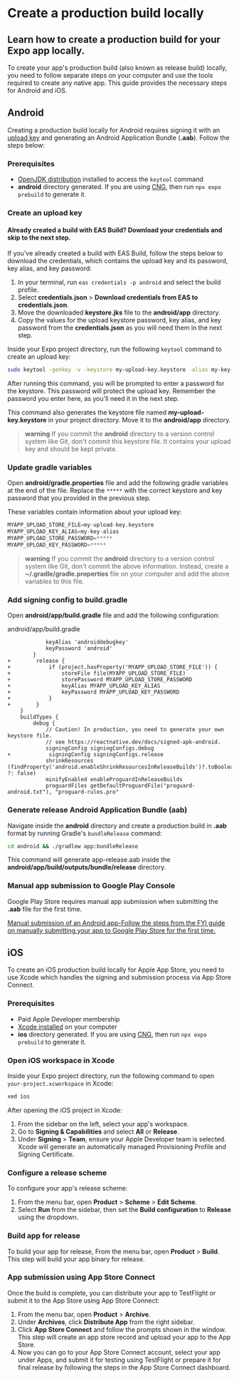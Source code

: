# Create a production build locally
## Learn how to create a production build for your Expo app locally.

To create your app's production build (also known as release build) locally, you need to follow separate steps on your computer and use the tools required to create any native app. This guide provides the necessary steps for Android and iOS.

## Android

Creating a production build locally for Android requires signing it with an [upload key](https://developer.android.com/studio/publish/app-signing#certificates-keystores) and generating an Android Application Bundle (**.aab**). Follow the steps below:

### Prerequisites

- [OpenJDK distribution](https://docs.expo.dev/get-started/set-up-your-environment/?mode=development-build&buildEnv=local#install-watchman-and-jdk) installed to access the `keytool` command
- **android** directory generated. If you are using [CNG](https://docs.expo.dev/workflow/continuous-native-generation), then run `npx expo prebuild` to generate it.

### Create an upload key

#### Already created a build with EAS Build? Download your credentials and skip to the next step.

If you've already created a build with EAS Build, follow the steps below to download the credentials, which contains the upload key and its password, key alias, and key password:

1. In your terminal, run `eas credentials -p android` and select the build profile.
2. Select **credentials.json** > **Download credentials from EAS to credentials.json**.
3. Move the downloaded **keystore.jks** file to the **android/app** directory.
4. Copy the values for the upload keystore password, key alias, and key password from the **credentials.json** as you will need them in the next step.

Inside your Expo project directory, run the following `keytool` command to create an upload key:

```bash
sudo keytool -genkey -v -keystore my-upload-key.keystore -alias my-key-alias -keyalg RSA -keysize 2048 -validity 10000
```

After running this command, you will be prompted to enter a password for the keystore. This password will protect the upload key. Remember the password you enter here, as you'll need it in the next step.

This command also generates the keystore file named **my-upload-key.keystore** in your project directory. Move it to the **android/app** directory.

> **warning** If you commit the **android** directory to a version control system like Git, don't commit this keystore file. It contains your upload key and should be kept private.

### Update gradle variables

Open **android/gradle.properties** file and add the following gradle variables at the end of the file. Replace the `*****` with the correct keystore and key password that you provided in the previous step.

These variables contain information about your upload key:

```groovy android/gradle.properties
MYAPP_UPLOAD_STORE_FILE=my-upload-key.keystore
MYAPP_UPLOAD_KEY_ALIAS=my-key-alias
MYAPP_UPLOAD_STORE_PASSWORD=*****
MYAPP_UPLOAD_KEY_PASSWORD=*****
```

> **warning** If you commit the **android** directory to a version control system like Git, don't commit the above information. Instead, create a **~/.gradle/gradle.properties** file on your computer and add the above variables to this file.

### Add signing config to build.gradle

Open **android/app/build.gradle** file and add the following configuration:

android/app/build.gradle
```
            keyAlias 'androiddebugkey'
            keyPassword 'android'
        }
+        release {
+            if (project.hasProperty('MYAPP_UPLOAD_STORE_FILE')) {
+                storeFile file(MYAPP_UPLOAD_STORE_FILE)
+                storePassword MYAPP_UPLOAD_STORE_PASSWORD
+                keyAlias MYAPP_UPLOAD_KEY_ALIAS
+                keyPassword MYAPP_UPLOAD_KEY_PASSWORD
+            }
+        }
    }
    buildTypes {
        debug {
            // Caution! In production, you need to generate your own keystore file.
            // see https://reactnative.dev/docs/signed-apk-android.
            signingConfig signingConfigs.debug
+            signingConfig signingConfigs.release
            shrinkResources (findProperty('android.enableShrinkResourcesInReleaseBuilds')?.toBoolean() ?: false)
            minifyEnabled enableProguardInReleaseBuilds
            proguardFiles getDefaultProguardFile("proguard-android.txt"), "proguard-rules.pro"
```

### Generate release Android Application Bundle (aab)

Navigate inside the **android** directory and create a production build in **.aab** format by running Gradle's `bundleRelease` command:

```bash
cd android && ./gradlew app:bundleRelease
```

This command will generate app-release.aab inside the **android/app/build/outputs/bundle/release** directory.

### Manual app submission to Google Play Console

Google Play Store requires manual app submission when submitting the **.aab** file for the first time.

[Manual submission of an Android app-Follow the steps from the FYI guide on manually submitting your app to Google Play Store for the first time.](
https://expo.fyi/first-android-submission)

## iOS

To create an iOS production build locally for Apple App Store, you need to use Xcode which handles the signing and submission process via App Store Connect.

### Prerequisites

- Paid Apple Developer membership
- [Xcode installed](https://docs.expo.dev/get-started/set-up-your-environment/?platform=ios&device=physical&mode=development-build&buildEnv=local#set-up-xcode-and-watchman) on your computer
- **ios** directory generated. If you are using [CNG](https://docs.expo.dev/workflow/continuous-native-generation), then run `npx expo prebuild` to generate it.

### Open iOS workspace in Xcode

Inside your Expo project directory, run the following command to open `your-project.xcworkspace` in Xcode:

```bash
xed ios
```

After opening the iOS project in Xcode:

1. From the sidebar on the left, select your app's workspace.
2. Go to **Signing & Capabilities** and select **All** or **Release**.
3. Under **Signing** > **Team**, ensure your Apple Developer team is selected. Xcode will generate an automatically managed Provisioning Profile and Signing Certificate.

### Configure a release scheme

To configure your app's release scheme:

1. From the menu bar, open **Product** > **Scheme** > **Edit Scheme**.
2. Select **Run** from the sidebar, then set the **Build configuration** to **Release** using the dropdown.

### Build app for release

To build your app for release, From the menu bar, open **Product** > **Build**. This step will build your app binary for release.

### App submission using App Store Connect

Once the build is complete, you can distribute your app to TestFlight or submit it to the App Store using App Store Connect:

1. From the menu bar, open **Product** > **Archive**.
2. Under **Archives**, click **Distribute App** from the right sidebar.
3. Click **App Store Connect** and follow the prompts shown in the window. This step will create an app store record and upload your app to the App Store.
4. Now you can go to your App Store Connect account, select your app under Apps, and submit it for testing using TestFlight or prepare it for final release by following the steps in the App Store Connect dashboard.